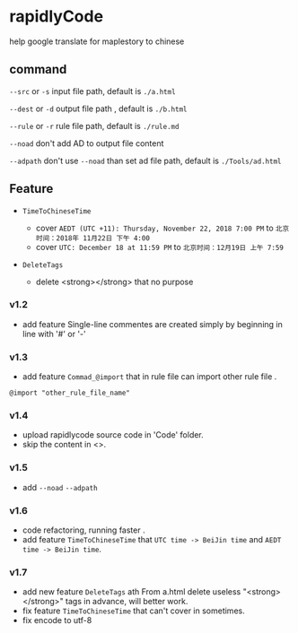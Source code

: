# rapidlyCode

help google translate for maplestory to chinese 

## command
`--src` or  `-s` input file path, default is `./a.html`

`--dest` or `-d` output file path , default is `./b.html`

`--rule` or `-r` rule file path, default is `./rule.md`

`--noad` don't add AD to output file content

`--adpath` don't use `--noad` than set ad file path, default is `./Tools/ad.html`

## Feature

-  `TimeToChineseTime` 
	- cover `AEDT (UTC +11): Thursday, November 22, 2018 7:00 PM` to  `北京时间：2018年 11月22日 下午 4:00`
	- cover `UTC: December 18 at 11:59 PM` to `北京时间：12月19日 上午 7:59`

- `DeleteTags`
	- delete &lt;strong&gt;&lt;/strong&gt; that no purpose






### v1.2

- add feature Single-line commentes are created simply by beginning in line with '#' or '-'

### v1.3

- add feature `Commad_@import` that in rule file can import other rule file .
```
@import "other_rule_file_name"
``` 

### v1.4

- upload rapidlycode source code in 'Code' folder.
- skip the content in <>.

### v1.5

- add `--noad` `--adpath`

### v1.6

- code refactoring, running faster .
- add feature `TimeToChineseTime` that `UTC time -> BeiJin time` and  `AEDT  time -> BeiJin time`.

### v1.7

- add new feature `DeleteTags` ath From a.html delete useless "&lt;strong&gt;&lt;/strong&gt;" tags in advance, will better work.
- fix feature `TimeToChineseTime` that can't cover in sometimes.
- fix encode to utf-8